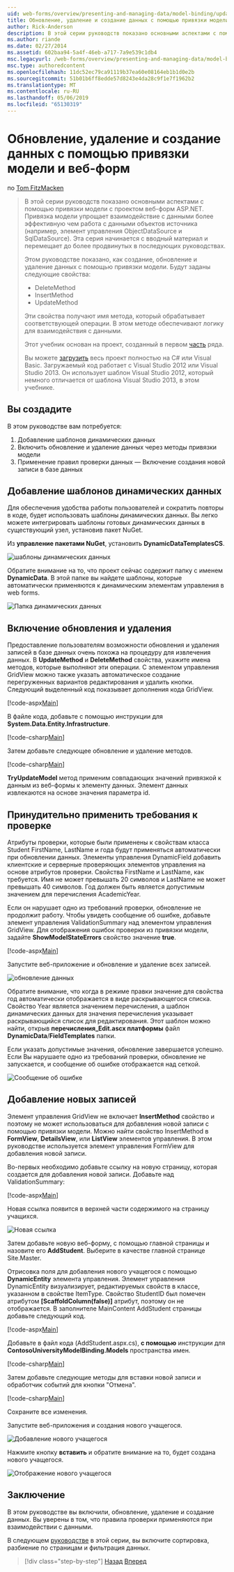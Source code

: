 ```yaml
---
uid: web-forms/overview/presenting-and-managing-data/model-binding/updating-deleting-and-creating-data
title: Обновление, удаление и создание данных с помощью привязки модели и веб-форм | Документация Майкрософт
author: Rick-Anderson
description: В этой серии руководств показано основными аспектами с помощью привязки модели с проектом веб-форм ASP.NET. Привязка модели позволяет взаимодействие с данными более прямой-...
ms.author: riande
ms.date: 02/27/2014
ms.assetid: 602baa94-5a4f-46eb-a717-7a9e539c1db4
msc.legacyurl: /web-forms/overview/presenting-and-managing-data/model-binding/updating-deleting-and-creating-data
msc.type: authoredcontent
ms.openlocfilehash: 11dc52ec79ca91119b37ea60e08164eb1b1d0e2b
ms.sourcegitcommit: 51b01b6ff8edde57d8243e4da28c9f1e7f1962b2
ms.translationtype: MT
ms.contentlocale: ru-RU
ms.lasthandoff: 05/06/2019
ms.locfileid: "65130319"
---
```

# <a name="updating-deleting-and-creating-data-with-model-binding-and-web-forms"></a>Обновление, удаление и создание данных с помощью привязки модели и веб-форм

по [Tom FitzMacken](https://github.com/tfitzmac)

> В этой серии руководств показано основными аспектами с помощью привязки модели с проектом веб-форм ASP.NET. Привязка модели упрощает взаимодействие с данными более эффективную чем работа с данными объектов источника (например, элемент управления ObjectDataSource и SqlDataSource). Эта серия начинается с вводный материал и перемещает до более продвинутых в последующих руководствах.
> 
> Этом руководстве показано, как создание, обновление и удаление данных с помощью привязки модели. Будут заданы следующие свойства:
> 
> - DeleteMethod
> - InsertMethod
> - UpdateMethod
> 
> Эти свойства получают имя метода, который обрабатывает соответствующей операции. В этом методе обеспечивают логику для взаимодействия с данными.
> 
> Этот учебник основан на проект, созданный в первом [часть](retrieving-data.md) ряда.
> 
> Вы можете [загрузить](https://go.microsoft.com/fwlink/?LinkId=286116) весь проект полностью на C# или Visual Basic. Загружаемый код работает с Visual Studio 2012 или Visual Studio 2013. Он использует шаблон Visual Studio 2012, который немного отличается от шаблона Visual Studio 2013, в этом учебнике.

## <a name="what-youll-build"></a>Вы создадите

В этом руководстве вам потребуется:

1. Добавление шаблонов динамических данных
2. Включить обновление и удаление данных через методы привязки модели
3. Применение правил проверки данных — Включение создания новой записи в базе данных

## <a name="add-dynamic-data-templates"></a>Добавление шаблонов динамических данных

Для обеспечения удобства работы пользователей и сократить повторы в коде, будет использовать шаблоны динамических данных. Вы легко можете интегрировать шаблоны готовых динамических данных в существующий узел, установив пакет NuGet.

Из **управление пакетами NuGet**, установить **DynamicDataTemplatesCS**.

![шаблоны динамических данных](updating-deleting-and-creating-data/_static/image1.png)

Обратите внимание на то, что проект сейчас содержит папку с именем **DynamicData**. В этой папке вы найдете шаблоны, которые автоматически применяются к динамическим элементам управления в web forms.

![Папка динамических данных](updating-deleting-and-creating-data/_static/image2.png)

## <a name="enable-updating-and-deleting"></a>Включение обновления и удаления

Предоставление пользователям возможности обновления и удаления записей в базе данных очень похожа на процедуру для извлечения данных. В **UpdateMethod** и **DeleteMethod** свойства, укажите имена методов, которые выполняют эти операции. С элементом управления GridView можно также указать автоматическое создание перегруженных вариантов редактирования и удалить кнопки. Следующий выделенный код показывает дополнения кода GridView.

[!code-aspx[Main](updating-deleting-and-creating-data/samples/sample1.aspx?highlight=4-5)]

В файле кода, добавьте с помощью инструкции для **System.Data.Entity.Infrastructure**.

[!code-csharp[Main](updating-deleting-and-creating-data/samples/sample2.cs)]

Затем добавьте следующее обновление и удаление методов.

[!code-csharp[Main](updating-deleting-and-creating-data/samples/sample3.cs)]

**TryUpdateModel** метод применим совпадающих значений привязкой к данным из веб-формы к элементу данных. Элемент данных извлекаются на основе значения параметра id.

## <a name="enforce-validation-requirements"></a>Принудительно применить требования к проверке

Атрибуты проверки, которые были применены к свойствам класса Student FirstName, LastName и года будут применяться автоматически при обновлении данных. Элементы управления DynamicField добавить клиентские и серверные проверяющих элементов управления на основе атрибутов проверки. Свойства FirstName и LastName, как требуется. Имя не может превышать 20 символов и LastName не может превышать 40 символов. Год должен быть является допустимым значением для перечисления AcademicYear.

Если он нарушает одно из требований проверки, обновление не продолжит работу. Чтобы увидеть сообщение об ошибке, добавьте элемент управления ValidationSummary над элементом управления GridView. Для отображения ошибок проверки из привязки модели, задайте **ShowModelStateErrors** свойство значение **true**. 

[!code-aspx[Main](updating-deleting-and-creating-data/samples/sample4.aspx)]

Запустите веб-приложение и обновление и удаление всех записей.

![обновление данных](updating-deleting-and-creating-data/_static/image3.png)

Обратите внимание, что когда в режиме правки значение для свойства год автоматически отображается в виде раскрывающегося списка. Свойство Year является значением перечисления, а шаблон динамических данных для значения перечисления указывает раскрывающийся список для редактирования. Этот шаблон можно найти, открыв **перечисления\_Edit.ascx платформы** файл **DynamicData**/**FieldTemplates** папки.

Если указать допустимые значения, обновление завершается успешно. Если Вы нарушаете одно из требований проверки, обновление не запускается, и сообщение об ошибке отображается над сеткой.

![Сообщение об ошибке](updating-deleting-and-creating-data/_static/image4.png)

## <a name="add-new-records"></a>Добавление новых записей

Элемент управления GridView не включает **InsertMethod** свойство и поэтому не может использоваться для добавления новой записи с помощью привязки модели. Можно найти свойство InsertMethod в **FormView**, **DetailsView**, или **ListView** элементов управления. В этом руководстве используется элемент управления FormView для добавления новой записи.

Во-первых необходимо добавьте ссылку на новую страницу, которая создается для добавления новой записи. Добавьте над ValidationSummary:

[!code-aspx[Main](updating-deleting-and-creating-data/samples/sample5.aspx)]

Новая ссылка появится в верхней части содержимого на страницу учащихся.

![Новая ссылка](updating-deleting-and-creating-data/_static/image5.png)

Затем добавьте новую веб-форму, с помощью главной страницы и назовите его **AddStudent**. Выберите в качестве главной странице Site.Master.

Отрисовка поля для добавления нового учащегося с помощью **DynamicEntity** элемента управления. Элемент управления DynamicEntity визуализирует, редактируемых свойств в классе, указанном в свойстве ItemType. Свойство StudentID был помечен атрибутом **[ScaffoldColumn(false)]** атрибут, поэтому он не отображается. В заполнителе MainContent AddStudent страницы добавьте следующий код.

[!code-aspx[Main](updating-deleting-and-creating-data/samples/sample6.aspx)]

Добавьте в файл кода (AddStudent.aspx.cs), **с помощью** инструкции для **ContosoUniversityModelBinding.Models** пространства имен.

[!code-csharp[Main](updating-deleting-and-creating-data/samples/sample7.cs)]

Затем добавьте следующие методы для вставки новой записи и обработчик событий для кнопки "Отмена".

[!code-csharp[Main](updating-deleting-and-creating-data/samples/sample8.cs)]

Сохраните все изменения.

Запустите веб-приложения и создания нового учащегося.

![Добавление нового учащегося](updating-deleting-and-creating-data/_static/image6.png)

Нажмите кнопку **вставить** и обратите внимание на то, будет создана нового учащегося.

![Отображение нового учащегося](updating-deleting-and-creating-data/_static/image7.png)

## <a name="conclusion"></a>Заключение

В этом руководстве вы включили, обновление, удаление и создание данных. Вы уверены в том, что правила проверки применяются при взаимодействии с данными.

В следующем [руководстве](sorting-paging-and-filtering-data.md) в этой серии, вы включите сортировка, разбиение по страницам и фильтрация данных.

> [!div class="step-by-step"]
> [Назад](retrieving-data.md)
> [Вперед](sorting-paging-and-filtering-data.md)
